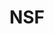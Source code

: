 ---
name: Emilda Rivers
department: National Science Foundation*
sub-department: National Center for Science and Engineering Statistics^
title: NSF
---